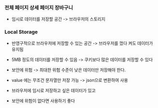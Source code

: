 ### 전체 페이지 상세 페이지 장바구니

- 임시로 데이터를 저장할 공간
  -> 브라우저의 스토리지

### Local Storage

- 반영구적으로 브라우저에 저장할 수 있는 공간
  -> 브라우저를 껐다 켜도 데이터가 유지됨
- 5MB 정도의 데이터를 저장할 수 있음
  -> 쿠키보다 많은 데이터를 저장할 수 있다
- 보안에 위험
  -> 최대한 위험 수준이 낮은 데이터만 저장해야 한다.
- value 에는 무조건 문자열만 저장 가능
  -> json으로 변환하여 사용

- 브라우저에 임시로 저장하고 싶은 데이터가 있고
- 보안에 위험이 없다면 사용하기 좋다
